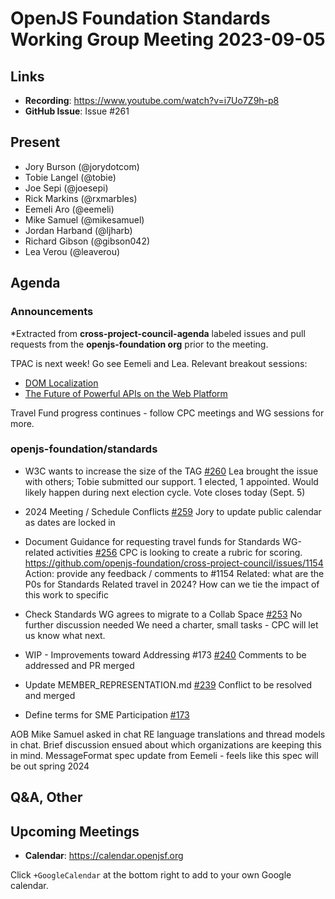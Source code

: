 # OpenJS Foundation Standards Working Group Meeting 2023-09-05

## Links

* **Recording**: https://www.youtube.com/watch?v=i7Uo7Z9h-p8
* **GitHub Issue**: Issue #261

## Present

* Jory Burson (@jorydotcom)
* Tobie Langel (@tobie)
* Joe Sepi (@joesepi)
* Rick Markins (@rxmarbles)
* Eemeli Aro (@eemeli)
* Mike Samuel (@mikesamuel)
* Jordan Harband (@ljharb)
* Richard Gibson (@gibson042)
* Lea Verou (@leaverou)

## Agenda

### Announcements

*Extracted from **cross-project-council-agenda** labeled issues and pull requests from the **openjs-foundation org** prior to the meeting.

TPAC is next week! Go see Eemeli and Lea. Relevant breakout sessions:
* [DOM Localization](https://github.com/w3c/tpac2023-breakouts/issues/52)
* [The Future of Powerful APIs on the Web Platform](https://github.com/w3c/tpac2023-breakouts/issues/76)

Travel Fund progress continues - follow CPC meetings and WG sessions for more.

### openjs-foundation/standards

* W3C wants to increase the size of the TAG [#260](https://github.com/openjs-foundation/standards/issues/260)
Lea brought the issue with others; Tobie submitted our support. 
1 elected, 1 appointed. Would likely happen during next election cycle. 
Vote closes today (Sept. 5) 

* 2024 Meeting / Schedule Conflicts [#259](https://github.com/openjs-foundation/standards/issues/259)
Jory to update public calendar as dates are locked in

* Document Guidance for requesting travel funds for Standards WG-related activities [#256](https://github.com/openjs-foundation/standards/issues/256)
CPC is looking to create a rubric for scoring.
https://github.com/openjs-foundation/cross-project-council/issues/1154 
Action: provide any feedback / comments to #1154
Related: what are the P0s for Standards Related travel in 2024? How can we tie the impact of this work to specific 

* Check Standards WG agrees to migrate to a Collab Space [#253](https://github.com/openjs-foundation/standards/issues/253)
No further discussion needed
We need a charter, small tasks - CPC will let us know what next.

* WIP - Improvements toward Addressing #173 [#240](https://github.com/openjs-foundation/standards/pull/240)
Comments to be addressed and PR merged

* Update MEMBER_REPRESENTATION.md [#239](https://github.com/openjs-foundation/standards/pull/239)
Conflict to be resolved and merged

* Define terms for SME Participation [#173](https://github.com/openjs-foundation/standards/issues/173)

AOB 
Mike Samuel asked in chat RE language translations and thread models in chat. Brief discussion ensued about which organizations are keeping this in mind. 
MessageFormat spec update from Eemeli - feels like this spec will be out spring 2024


## Q&A, Other

## Upcoming Meetings

* **Calendar**: <https://calendar.openjsf.org>

Click `+GoogleCalendar` at the bottom right to add to your own Google calendar.

